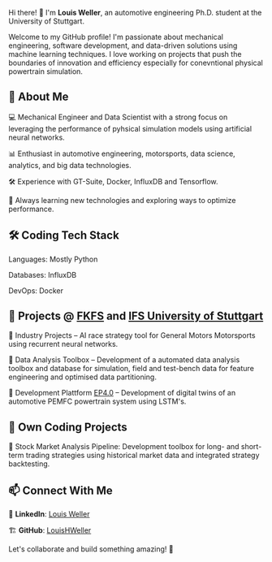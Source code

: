 Hi there! 👋 I'm **Louis Weller**, an automotive engineering Ph.D. student at the University of Stuttgart.

Welcome to my GitHub profile! I'm passionate about mechanical engineering, software development, and data-driven solutions using machine learning techniques. I love working on projects that push the boundaries of innovation and efficiency especially for conevntional physical powertrain simulation.

## 🚀 About Me

💻 Mechanical Engineer and Data Scientist with a strong focus on leveraging the performance of pyhsical simulation models using artificial neural networks.

📊 Enthusiast in automotive engineering, motorsports, data science, analytics, and big data technologies.

🛠️ Experience with GT-Suite, Docker, InfluxDB and Tensorflow.

🎯 Always learning new technologies and exploring ways to optimize performance.

## 🛠️ Coding Tech Stack

Languages: Mostly Python

Databases: InfluxDB

DevOps: Docker

## 📌 Projects @ [FKFS](https://www.fkfs.de/) and [IFS University of Stuttgart](https://www.ifs.uni-stuttgart.de/)

🔹 Industry Projects – AI race strategy tool for General Motors Motorsports using recurrent neural networks.

🔹 Data Analysis Toolbox – Development of a automated data analysis toolbox and database for simulation, field and test-bench data for feature engineering and optimised data partitioning.

🔹 Development Plattform [EP4.0](https://ep40.de/) – Development of digital twins of an automotive PEMFC powertrain system using LSTM's.

## 📌 Own Coding Projects

🔹 Stock Market Analysis Pipeline: Development toolbox for long- and short-term trading strategies using historical market data and integrated strategy backtesting.

## 📫 Connect With Me

💼 **LinkedIn**: [Louis Weller](https://www.linkedin.com/in/louis-weller-327b341a3/)

🏗 **GitHub**: [LouisHWeller](https://github.com/LouisHWeller/LouisHWeller)

Let's collaborate and build something amazing! 🚀

